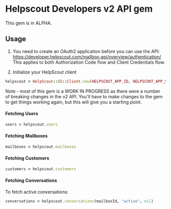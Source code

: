 # Helpscout Developers v2 API gem

This gem is in ALPHA.

## Usage

1. You need to create an OAuth2 application before you can use the API: https://developer.helpscout.com/mailbox-api/overview/authentication/ This applies to both Authorization Code flow and Client Credentials flow.

2. Initialize your HelpScout client

```ruby
helpscout = HelpScout::V2::Client.new(HELPSCOUT_APP_ID, HELPSCOUT_APP_SECRET)
```

Note - most of this gem is a WORK IN PROGRESS as there were a number of breaking changes in the v2 API.  You'll have to make changes to the gem to get things working again, but this will give you a starting point.

#### Fetching Users

```ruby
users = helpscout.users
```

#### Fetching Mailboxes

```ruby
mailboxes = helpscout.mailboxes
```

#### Fetching Customers

```ruby
customers = helpscout.customers
```

#### Fetching Conversations

To fetch active conversations:

```ruby
conversations = helpscout.conversations(mailboxId, "active", nil)
```

